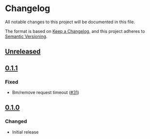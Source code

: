 # Changelog

All notable changes to this project will be documented in this file.

The format is based on [Keep a Changelog](https://keepachangelog.com/en/1.0.0/),
and this project adheres to [Semantic Versioning](https://semver.org/spec/v2.0.0.html).

## [Unreleased]

## [0.1.1]

### Fixed

- Bm/remove request timeout ([#31](https://github.com/MetaMask/multichain-api-client/pull/31))

## [0.1.0]

### Changed

- Initial release

[Unreleased]: https://github.com/MetaMask/multichain-api-client/compare/v0.1.1...HEAD
[0.1.1]: https://github.com/MetaMask/multichain-api-client/compare/v0.1.0...v0.1.1
[0.1.0]: https://github.com/MetaMask/multichain-api-client/releases/tag/v0.1.0
